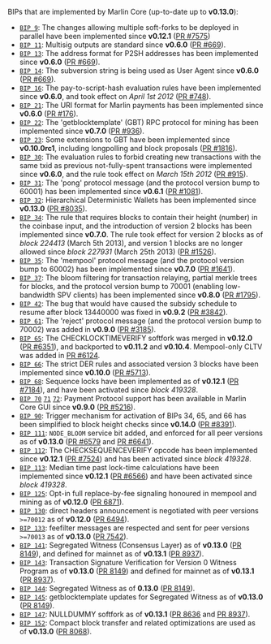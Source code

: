 BIPs that are implemented by Marlin Core (up-to-date up to **v0.13.0**):

* [`BIP 9`](https://github.com/marlin/bips/blob/master/bip-0009.mediawiki): The changes allowing multiple soft-forks to be deployed in parallel have been implemented since **v0.12.1**  ([PR #7575](https://github.com/MarlinProject/Marlincoin/pull/7575))
* [`BIP 11`](https://github.com/marlin/bips/blob/master/bip-0011.mediawiki): Multisig outputs are standard since **v0.6.0** ([PR #669](https://github.com/MarlinProject/Marlincoin/pull/669)).
* [`BIP 13`](https://github.com/marlin/bips/blob/master/bip-0013.mediawiki): The address format for P2SH addresses has been implemented since **v0.6.0** ([PR #669](https://github.com/MarlinProject/Marlincoin/pull/669)).
* [`BIP 14`](https://github.com/marlin/bips/blob/master/bip-0014.mediawiki): The subversion string is being used as User Agent since **v0.6.0** ([PR #669](https://github.com/MarlinProject/Marlincoin/pull/669)).
* [`BIP 16`](https://github.com/marlin/bips/blob/master/bip-0016.mediawiki): The pay-to-script-hash evaluation rules have been implemented since **v0.6.0**, and took effect on *April 1st 2012* ([PR #748](https://github.com/MarlinProject/Marlincoin/pull/748)).
* [`BIP 21`](https://github.com/marlin/bips/blob/master/bip-0021.mediawiki): The URI format for Marlin payments has been implemented since **v0.6.0** ([PR #176](https://github.com/MarlinProject/Marlincoin/pull/176)).
* [`BIP 22`](https://github.com/marlin/bips/blob/master/bip-0022.mediawiki): The 'getblocktemplate' (GBT) RPC protocol for mining has been implemented since **v0.7.0** ([PR #936](https://github.com/MarlinProject/Marlincoin/pull/936)).
* [`BIP 23`](https://github.com/marlin/bips/blob/master/bip-0023.mediawiki): Some extensions to GBT have been implemented since **v0.10.0rc1**, including longpolling and block proposals ([PR #1816](https://github.com/MarlinProject/Marlincoin/pull/1816)).
* [`BIP 30`](https://github.com/marlin/bips/blob/master/bip-0030.mediawiki): The evaluation rules to forbid creating new transactions with the same txid as previous not-fully-spent transactions were implemented since **v0.6.0**, and the rule took effect on *March 15th 2012* ([PR #915](https://github.com/MarlinProject/Marlincoin/pull/915)).
* [`BIP 31`](https://github.com/marlin/bips/blob/master/bip-0031.mediawiki): The 'pong' protocol message (and the protocol version bump to 60001) has been implemented since **v0.6.1** ([PR #1081](https://github.com/MarlinProject/Marlincoin/pull/1081)).
* [`BIP 32`](https://github.com/marlin/bips/blob/master/bip-0032.mediawiki): Hierarchical Deterministic Wallets has been implemented since **v0.13.0** ([PR #8035](https://github.com/MarlinProject/Marlincoin/pull/8035)).
* [`BIP 34`](https://github.com/marlin/bips/blob/master/bip-0034.mediawiki): The rule that requires blocks to contain their height (number) in the coinbase input, and the introduction of version 2 blocks has been implemented since **v0.7.0**. The rule took effect for version 2 blocks as of *block 224413* (March 5th 2013), and version 1 blocks are no longer allowed since *block 227931* (March 25th 2013) ([PR #1526](https://github.com/MarlinProject/Marlincoin/pull/1526)).
* [`BIP 35`](https://github.com/marlin/bips/blob/master/bip-0035.mediawiki): The 'mempool' protocol message (and the protocol version bump to 60002) has been implemented since **v0.7.0** ([PR #1641](https://github.com/MarlinProject/Marlincoin/pull/1641)).
* [`BIP 37`](https://github.com/marlin/bips/blob/master/bip-0037.mediawiki): The bloom filtering for transaction relaying, partial merkle trees for blocks, and the protocol version bump to 70001 (enabling low-bandwidth SPV clients) has been implemented since **v0.8.0** ([PR #1795](https://github.com/MarlinProject/Marlincoin/pull/1795)).
* [`BIP 42`](https://github.com/marlin/bips/blob/master/bip-0042.mediawiki): The bug that would have caused the subsidy schedule to resume after block 13440000 was fixed in **v0.9.2** ([PR #3842](https://github.com/MarlinProject/Marlincoin/pull/3842)).
* [`BIP 61`](https://github.com/marlin/bips/blob/master/bip-0061.mediawiki): The 'reject' protocol message (and the protocol version bump to 70002) was added in **v0.9.0** ([PR #3185](https://github.com/MarlinProject/Marlincoin/pull/3185)).
* [`BIP 65`](https://github.com/marlin/bips/blob/master/bip-0065.mediawiki): The CHECKLOCKTIMEVERIFY softfork was merged in **v0.12.0** ([PR #6351](https://github.com/MarlinProject/Marlincoin/pull/6351)), and backported to **v0.11.2** and **v0.10.4**. Mempool-only CLTV was added in [PR #6124](https://github.com/MarlinProject/Marlincoin/pull/6124).
* [`BIP 66`](https://github.com/marlin/bips/blob/master/bip-0066.mediawiki): The strict DER rules and associated version 3 blocks have been implemented since **v0.10.0** ([PR #5713](https://github.com/MarlinProject/Marlincoin/pull/5713)).
* [`BIP 68`](https://github.com/marlin/bips/blob/master/bip-0068.mediawiki): Sequence locks have been implemented as of **v0.12.1**  ([PR #7184](https://github.com/MarlinProject/Marlincoin/pull/7184)), and have been activated since *block 419328*.
* [`BIP 70`](https://github.com/marlin/bips/blob/master/bip-0070.mediawiki) [`71`](https://github.com/marlin/bips/blob/master/bip-0071.mediawiki) [`72`](https://github.com/marlin/bips/blob/master/bip-0072.mediawiki): Payment Protocol support has been available in Marlin Core GUI since **v0.9.0** ([PR #5216](https://github.com/MarlinProject/Marlincoin/pull/5216)).
* [`BIP 90`](https://github.com/marlin/bips/blob/master/bip-0090.mediawiki): Trigger mechanism for activation of BIPs 34, 65, and 66 has been simplified to block height checks since **v0.14.0** ([PR #8391](https://github.com/MarlinProject/Marlincoin/pull/8391)).
* [`BIP 111`](https://github.com/marlin/bips/blob/master/bip-0111.mediawiki): `NODE_BLOOM` service bit added, and enforced for all peer versions as of **v0.13.0** ([PR #6579](https://github.com/MarlinProject/Marlincoin/pull/6579) and [PR #6641](https://github.com/MarlinProject/Marlincoin/pull/6641)).
* [`BIP 112`](https://github.com/marlin/bips/blob/master/bip-0112.mediawiki): The CHECKSEQUENCEVERIFY opcode has been implemented since **v0.12.1** ([PR #7524](https://github.com/MarlinProject/Marlincoin/pull/7524)) and has been activated since *block 419328*.
* [`BIP 113`](https://github.com/marlin/bips/blob/master/bip-0113.mediawiki): Median time past lock-time calculations have been implemented since **v0.12.1** ([PR #6566](https://github.com/MarlinProject/Marlincoin/pull/6566)) and have been activated since *block 419328*.
* [`BIP 125`](https://github.com/marlin/bips/blob/master/bip-0125.mediawiki): Opt-in full replace-by-fee signaling honoured in mempool and mining as of **v0.12.0** ([PR 6871](https://github.com/MarlinProject/Marlincoin/pull/6871)).
* [`BIP 130`](https://github.com/marlin/bips/blob/master/bip-0130.mediawiki): direct headers announcement is negotiated with peer versions `>=70012` as of **v0.12.0** ([PR 6494](https://github.com/MarlinProject/Marlincoin/pull/6494)).
* [`BIP 133`](https://github.com/marlin/bips/blob/master/bip-0133.mediawiki): feefilter messages are respected and sent for peer versions `>=70013` as of **v0.13.0** ([PR 7542](https://github.com/MarlinProject/Marlincoin/pull/7542)).
* [`BIP 141`](https://github.com/marlin/bips/blob/master/bip-0141.mediawiki): Segregated Witness (Consensus Layer) as of **v0.13.0** ([PR 8149](https://github.com/MarlinProject/Marlincoin/pull/8149)), and defined for mainnet as of **v0.13.1** ([PR 8937](https://github.com/MarlinProject/Marlincoin/pull/8937)).
* [`BIP 143`](https://github.com/marlin/bips/blob/master/bip-0143.mediawiki): Transaction Signature Verification for Version 0 Witness Program as of **v0.13.0** ([PR 8149](https://github.com/MarlinProject/Marlincoin/pull/8149)) and defined for mainnet as of **v0.13.1** ([PR 8937](https://github.com/MarlinProject/Marlincoin/pull/8937)).
* [`BIP 144`](https://github.com/marlin/bips/blob/master/bip-0144.mediawiki): Segregated Witness as of **0.13.0** ([PR 8149](https://github.com/MarlinProject/Marlincoin/pull/8149)).
* [`BIP 145`](https://github.com/marlin/bips/blob/master/bip-0145.mediawiki): getblocktemplate updates for Segregated Witness as of **v0.13.0** ([PR 8149](https://github.com/MarlinProject/Marlincoin/pull/8149)).
* [`BIP 147`](https://github.com/marlin/bips/blob/master/bip-0147.mediawiki): NULLDUMMY softfork as of **v0.13.1** ([PR 8636](https://github.com/MarlinProject/Marlincoin/pull/8636) and [PR 8937](https://github.com/MarlinProject/Marlincoin/pull/8937)).
* [`BIP 152`](https://github.com/marlin/bips/blob/master/bip-0152.mediawiki): Compact block transfer and related optimizations are used as of **v0.13.0** ([PR 8068](https://github.com/MarlinProject/Marlincoin/pull/8068)).
